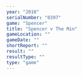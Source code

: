 ```yaml
---
year: "2010"
serialNumber: "0397" 
game: "Spencer"
title: "Spencer v The Min"
gameLocation: ""
gameDate: ""
shortReport: ""
result: ""
resultType: ""
type: "game"
---
```

